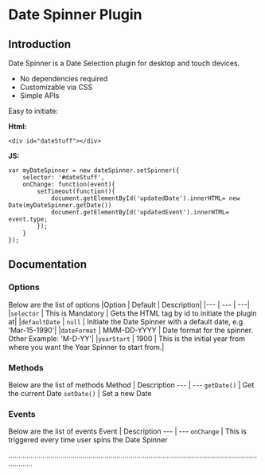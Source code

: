 
# Date Spinner Plugin

## Introduction

Date Spinner is a Date Selection plugin for desktop and touch devices.

* No dependencies required
* Customizable via CSS
* Simple APIs

Easy to initiate:

**Html:**
```
<div id="dateStuff"></div>
```
**JS:**
```
var myDateSpinner = new dateSpinner.setSpinner({
    selector: '#dateStuff',
    onChange: function(event){
    	setTimeout(function(){
        	document.getElementById('updatedDate').innerHTML= new Date(myDateSpinner.getDate())
			document.getElementById('updatedEvent').innerHTML= event.type;
		});
    }
});
```


## Documentation
### Options
Below are the list of options
|Option | Default | Description|
|--- | --- | ---|
|`selector` | This is Mandatory | Gets the HTML tag by id to initiate the plugin at|
|`defaultDate` | `null` | Initiate the Date Spinner with a default date, e.g. 'Mar-15-1990'|
|`dateFormat` | MMM-DD-YYYY | Date format for the spinner. Other Example: 'M-D-YY'|
|`yearStart` | 1900 | This is the initial year from where you want the Year Spinner to start from.|

### Methods
Below are the list of methods
Method  | Description
--- | ---
`getDate()` |  Get the current Date
`setDate()` |  Set a new Date

### Events
Below are the list of events
Event  | Description
--- | ---
`onChange` | This is triggered every time user spins the Date Spinner



........................................................................................................................................
